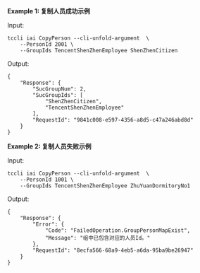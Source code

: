 **Example 1: 复制人员成功示例**



Input: 

```
tccli iai CopyPerson --cli-unfold-argument  \
    --PersonId 2001 \
    --GroupIds TencentShenZhenEmployee ShenZhenCitizen
```

Output: 
```
{
    "Response": {
        "SucGroupNum": 2,
        "SucGroupIds": [
            "ShenZhenCitizen",
            "TencentShenZhenEmployee"
        ],
        "RequestId": "9841c008-e597-4356-a8d5-c47a246abd8d"
    }
}
```

**Example 2: 复制人员失败示例**



Input: 

```
tccli iai CopyPerson --cli-unfold-argument  \
    --PersonId 1001 \
    --GroupIds TencentShenZhenEmployee ZhuYuanDormitoryNo1
```

Output: 
```
{
    "Response": {
        "Error": {
            "Code": "FailedOperation.GroupPersonMapExist",
            "Message": "组中已包含对应的人员Id。"
        },
        "RequestId": "8ecfa566-68a9-4eb5-a6da-95ba9be26947"
    }
}
```

